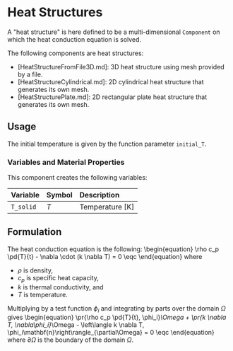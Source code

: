 # Heat Structures

A "heat structure" is here defined to be a multi-dimensional `Component` on which the
heat conduction equation is solved.

The following components are heat structures:

- [HeatStructureFromFile3D.md]: 3D heat structure using mesh provided by a file.
- [HeatStructureCylindrical.md]: 2D cylindrical heat structure that generates its own mesh.
- [HeatStructurePlate.md]: 2D rectangular plate heat structure that generates its own mesh.

## Usage

The initial temperature is given by the function parameter `initial_T`.

### Variables and Material Properties

This component creates the following variables:

| Variable | Symbol | Description |
| :- | :- | :- |
| `T_solid` | $T$ | Temperature \[K\] |

## Formulation

The heat conduction equation is the following:
\begin{equation}
  \rho c_p \pd{T}{t} - \nabla \cdot (k \nabla T) = 0 \eqc
\end{equation}
where

- $\rho$ is density,
- $c_p$ is specific heat capacity,
- $k$ is thermal conductivity, and
- $T$ is temperature.

Multiplying by a test function $\phi_i$ and integrating by parts over the domain
$\Omega$ gives
\begin{equation}
  \pr{\rho c_p \pd{T}{t}, \phi_i}_\Omega + \pr{k \nabla T, \nabla\phi_i}_\Omega
    - \left\langle k \nabla T, \phi_i\mathbf{n}\right\rangle_{\partial\Omega} = 0 \eqc
\end{equation}
where $\partial\Omega$ is the boundary of the domain $\Omega$.

